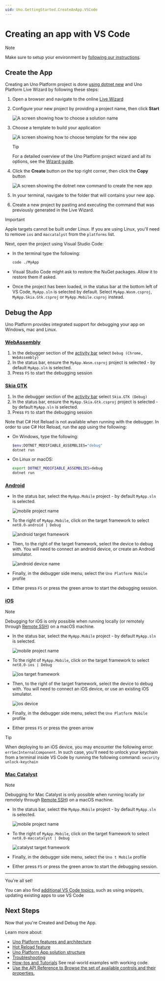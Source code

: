 ```yaml
---
uid: Uno.GettingStarted.CreateAnApp.VSCode
---
```

# Creating an app with VS Code

> [!NOTE]
> Make sure to setup your environment by [following our instructions](xref:Uno.GetStarted.vscode).

## Create the App

Creating an Uno Platform project is done [using dotnet new](xref:Uno.GetStarted.dotnet-new) and Uno Platform Live Wizard by following these steps:

1. Open a browser and navigate to the online <a target="_blank" href="https://aka.platform.uno/app-wizard">Live Wizard</a>
1. Configure your new project by providing a project name, then click **Start**

    ![A screen showing how to choose a solution name](Assets/quick-start/live-wizard-01-choose-name.png)

1. Choose a template to build your application

    ![A screen showing how to choose template for the new app](Assets/quick-start/live-wizard-02-select-preset.png)

    > [!TIP]
    > For a detailed overview of the Uno Platform project wizard and all its options, see the [Wizard guide](xref:Uno.GettingStarted.UsingWizard).

1. Click the **Create** button on the top right corner, then click the **Copy** button

    ![A screen showing the dotnet new command to create the new app](Assets/quick-start/live-wizard-03-create-app.png)

1. In your terminal, navigate to the folder that will contains your new app.
1. Create a new project by pasting and executing the command that was previously generated in the Live Wizard.

> [!IMPORTANT]
> Apple targets cannot be built under Linux. If you are using Linux, you'll need to remove `ios` and `maccatalyst` from the `platforms` list.

Next, open the project using Visual Studio Code:

* In the terminal type the following:

    ```bash
    code ./MyApp
    ```

* Visual Studio Code might ask to restore the NuGet packages. Allow it to restore them if asked.
* Once the project has been loaded, in the status bar at the bottom left of VS Code, `MyApp.sln` is selected by default. Select `MyApp.Wasm.csproj`, `MyApp.Skia.Gtk.csproj` or `MyApp.Mobile.csproj` instead.

## Debug the App

Uno Platform provides integrated support for debugging your app on Windows, mac and Linux.

### [**WebAssembly**](#tab/Wasm)

1. In the debugger section of the [activity bar](https://code.visualstudio.com/docs/getstarted/userinterface) select `Debug (Chrome, WebAssembly)`
1. In the status bar, ensure the `MyApp.Wasm.csproj` project is selected - by default `MyApp.sln` is selected.
1. Press `F5` to start the debugging session

### [**Skia GTK**](#tab/skiagtk)

1. In the debugger section of the [activity bar](https://code.visualstudio.com/docs/getstarted/userinterface) select `Skia.GTK (Debug)`
1. In the status bar, ensure the `MyApp.Skia.Gtk.csproj` project is selected - by default `MyApp.sln` is selected.
1. Press `F5` to start the debugging session

Note that C# Hot Reload is not available when running with the debugger. In order to use C# Hot Reload, run the app using the following:

* On Windows, type the following:

    ```bash
    $env:DOTNET_MODIFIABLE_ASSEMBLIES="debug"
    dotnet run
    ```

* On Linux or macOS:

    ```bash
    export DOTNET_MODIFIABLE_ASSEMBLIES=debug
    dotnet run
    ```

### [**Android**](#tab/androiddebug)

* In the status bar, select the `MyApp.Mobile` project - by default `MyApp.sln` is selected.

  ![mobile project name](Assets/quick-start/vs-code-debug-project.png)
* To the right of `MyApp.Mobile`, click on the target framework to select `net8.0-android | Debug`

  ![android target framework](Assets/quick-start/vs-code-debug-tf-android.png)
* Then, to the right of the target framework, select the device to debug with. You will need to connect an android device, or create an Android simulator.

  ![android device name](Assets/quick-start/vs-code-debug-device-android.png)
* Finally, in the debugger side menu, select the `Uno Platform Mobile` profile
* Either press `F5` or press the green arrow to start the debugging session.

### [**iOS**](#tab/iosdebug)

> [!NOTE]
> Debugging for iOS is only possible when running locally (or remotely through [Remote SSH](https://marketplace.visualstudio.com/items?itemName=ms-vscode-remote.remote-ssh)) on a macOS machine.

* In the status bar, select the `MyApp.Mobile` project - by default `MyApp.sln` is selected.

  ![mobile project name](Assets/quick-start/vs-code-debug-project.png)
* To the right of `MyApp.Mobile`, click on the target framework to select `net8.0-ios | Debug`

  ![ios target framework](Assets/quick-start/vs-code-debug-tf-ios.png)
* Then, to the right of the target framework, select the device to debug with. You will need to connect an iOS device, or use an existing iOS simulator.

  ![ios device](Assets/quick-start/vs-code-debug-device-ios.png)
* Finally, in the debugger side menu, select the `Uno Platform Mobile` profile
* Either press `F5` or press the green arrow

> [!TIP]
> When deploying to an iOS device, you may encounter the following error: `errSecInternalComponent`. In such case, you'll need to unlock your keychain from a terminal inside VS Code by running the following command: `security unlock-keychain`

### [**Mac Catalyst**](#tab/catalystdebug)

> [!NOTE]
> Debugging for Mac Catalyst is only possible when running locally (or remotely through [Remote SSH](https://marketplace.visualstudio.com/items?itemName=ms-vscode-remote.remote-ssh)) on a macOS machine.

* In the status bar, select the `MyApp.Mobile` project - by default `MyApp.sln` is selected.

  ![mobile project name](Assets/quick-start/vs-code-debug-project.png)
* To the right of `MyApp.Mobile`, click on the target framework to select `net8.0-maccatalyst | Debug`

  ![catalyst target framework](Assets/quick-start/vs-code-debug-tf-catalyst.png)
* Finally, in the debugger side menu, select the `Uno t Mobile` profile
* Either press `F5` or press the green arrow to start the debugging session.

***

You're all set!

You can also find [additional VS Code topics](xref:Uno.vscode.additional), such as using snippets, updating existing apps to use VS Code

## Next Steps

Now that you're Created and Debug the App.

Learn more about:

* [Uno Platform features and architecture](xref:Uno.GetStarted.Explore)
* [Hot Reload feature](xref:Uno.Features.HotReload)
* [Uno Platform App solution structure](xref:Uno.Development.AppStructure)
* [Troubleshooting](xref:Uno.UI.CommonIssues)
* [How-tos and Tutorials](xref:Uno.Tutorials.Intro) See real-world examples with working code.
* <a href="implemented-views.md">Use the API Reference to Browse the set of available controls and their properties.</a>

